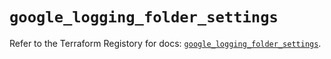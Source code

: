# `google_logging_folder_settings`

Refer to the Terraform Registory for docs: [`google_logging_folder_settings`](https://registry.terraform.io/providers/hashicorp/google/5.21.0/docs/resources/logging_folder_settings).
